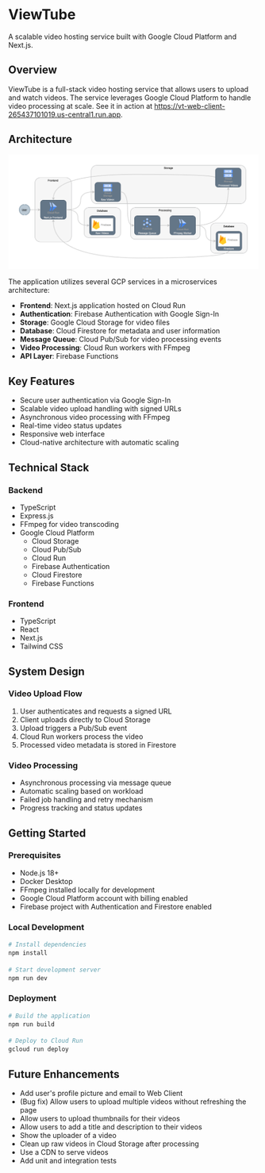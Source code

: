 # ViewTube

A scalable video hosting service built with Google Cloud Platform and Next.js.

## Overview

ViewTube is a full-stack video hosting service that allows users to upload and watch videos. The service leverages Google Cloud Platform to handle video processing at scale. See it in action at https://vt-web-client-265437101019.us-central1.run.app.

## Architecture

![Architecture Diagram](docs/architecture.png)

The application utilizes several GCP services in a microservices architecture:

- **Frontend**: Next.js application hosted on Cloud Run
- **Authentication**: Firebase Authentication with Google Sign-In
- **Storage**: Google Cloud Storage for video files
- **Database**: Cloud Firestore for metadata and user information
- **Message Queue**: Cloud Pub/Sub for video processing events
- **Video Processing**: Cloud Run workers with FFmpeg
- **API Layer**: Firebase Functions

## Key Features

- Secure user authentication via Google Sign-In
- Scalable video upload handling with signed URLs
- Asynchronous video processing with FFmpeg
- Real-time video status updates
- Responsive web interface
- Cloud-native architecture with automatic scaling

## Technical Stack

### Backend
- TypeScript
- Express.js
- FFmpeg for video transcoding
- Google Cloud Platform
  - Cloud Storage
  - Cloud Pub/Sub
  - Cloud Run
  - Firebase Authentication
  - Cloud Firestore
  - Firebase Functions

### Frontend
- TypeScript
- React
- Next.js
- Tailwind CSS

## System Design

### Video Upload Flow
1. User authenticates and requests a signed URL
2. Client uploads directly to Cloud Storage
3. Upload triggers a Pub/Sub event
4. Cloud Run workers process the video
5. Processed video metadata is stored in Firestore

### Video Processing
- Asynchronous processing via message queue
- Automatic scaling based on workload
- Failed job handling and retry mechanism
- Progress tracking and status updates

## Getting Started

### Prerequisites
- Node.js 18+
- Docker Desktop
- FFmpeg installed locally for development
- Google Cloud Platform account with billing enabled
- Firebase project with Authentication and Firestore enabled

### Local Development
```bash
# Install dependencies
npm install

# Start development server
npm run dev
```

### Deployment
```bash
# Build the application
npm run build

# Deploy to Cloud Run
gcloud run deploy
```

## Future Enhancements

- Add user's profile picture and email to Web Client
- (Bug fix) Allow users to upload multiple videos without refreshing the page
- Allow users to upload thumbnails for their videos
- Allow users to add a title and description to their videos
- Show the uploader of a video
- Clean up raw videos in Cloud Storage after processing
- Use a CDN to serve videos
- Add unit and integration tests